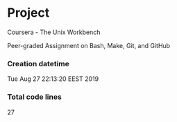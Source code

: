 # Project
Coursera - The Unix Workbench

Peer-graded Assignment on Bash, Make, Git, and GitHub

### Creation datetime
Tue Aug 27 22:13:20 EEST 2019

### Total code lines
27
